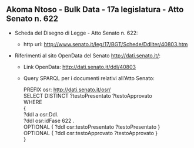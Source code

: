 ## Akoma Ntoso - Bulk Data - 17a legislatura - Atto Senato n. 622 ##

* Scheda del Disegno di Legge - Atto Senato n. 622:
	* http url: http://www.senato.it/leg/17/BGT/Schede/Ddliter/40803.htm

* Riferimenti al sito OpenData del Senato http://dati.senato.it/:
	* Link OpenData: http://dati.senato.it/ddl/40803
	* Query SPARQL per i documenti relativi all'Atto Senato:

        PREFIX osr: <http://dati.senato.it/osr/>  
		SELECT DISTINCT ?testoPresentato ?testoApprovato  
		WHERE  
		{  
		    ?ddl a osr:Ddl.  
		    ?ddl osr:idFase 622 .  
		    OPTIONAL { ?ddl osr:testoPresentato ?testoPresentato }  
		    OPTIONAL { ?ddl osr:testoApprovato ?testoApprovato }  
		}
		